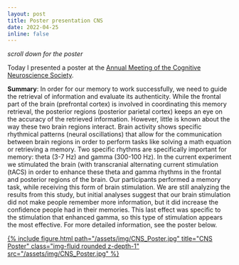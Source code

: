 ```yaml
---
layout: post
title: Poster presentation CNS
date: 2022-04-25
inline: false
---
```

<i>scroll down for the poster</i>

Today I presented a poster at the <a href="https://www.cogneurosociety.org/annual-meeting/">Annual Meeting of the Cognitive Neuroscience Society</a>. 

<b>Summary</b>: In order for our memory to work successfully, we need to guide the retrieval of information and evaluate its authenticity. While the frontal part of the brain (prefrontal cortex) is involved in coordinating this memory retrieval, the posterior regions (posterior parietal cortex) keeps an eye on the accuracy of the retrieved information. However, little is known about the way these two brain regions interact. Brain activity shows specific rhythmical patterns (neural oscillations) that allow for the communication between brain regions in order to perform tasks like solving a math equation or retrieving a memory. Two specific rhythms are specifically important for memory: theta (3-7 Hz) and gamma (300-100 Hz). In the current experiment we stimulated the brain (with transcranial alternating current stimulation (tACS) in order to enhance these theta and gamma rhythms in the frontal and posterior regions of the brain. Our participants performed a memory task, while receiving this form of brain stimulation. We are still analyzing the results from this study, but initial analyses suggest that our brain stimulation did not make people remember more information, but it did increase the confidence people had in their memories. This last effect was specific to the stimulation that enhanced gamma, so this type of stimulation appears the most effective. For more detailed information, see the poster below.

<!--![CNS_Poster](/assets/img/CNS_Poster_2022.png)-->

<div class="row">
    <div class="col-sm mt-3 mt-md-0">
        <div><a href="/assets/img/CNS_Poster.jpg">
            {% include figure.html path="/assets/img/CNS_Poster.jpg" title="CNS Poster" class="img-fluid rounded z-depth-1" src="/assets/img/CNS_Poster.jpg" %}
        </a></div>
    </div>
</div>

<!--<a href="/assets/img/CNS_Poster.jpg">
    <img 
        src="/assets/img/CNS_Poster.jpg" 
        alt="CNS Poster 2022"
        class="img-fluid rounded z-depth-1"
    />
</a>-->
